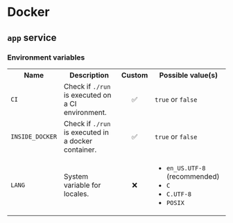 # Docker

## `app` service

### Environment variables

<!-- markdownlint-disable no-inline-html-->

<table>
  <tr>
    <th>Name</th>
    <th>Description</th>
    <th align="center">Custom</th>
    <th>Possible value(s)</th>
  </tr>
  <tr>
    <td><code>CI</code></td>
    <td>Check if <code>./run</code> is executed on a CI environment.</td>
    <td align="center">✅</td>
    <td><code>true</code> or <code>false</code></td>
  </tr>
  <tr>
    <td><code>INSIDE_DOCKER</code></td>
    <td>Check if <code>./run</code> is executed in a docker container.</td>
    <td align="center">✅</td>
    <td><code>true</code> or <code>false</code></td>
  </tr>
  <tr>
    <td><code>LANG</code></td>
    <td>System variable for locales.</td>
    <td align="center">❌</td>
    <td>
      <ul>
        <li><code>en_US.UTF-8</code> (recommended)</li>
        <li><code>C</code></li>
        <li><code>C.UTF-8</code></li>
        <li><code>POSIX</code></li>
      </ul>
    </td>
  </tr>
</table>

<!-- markdownlint-enable  -->
